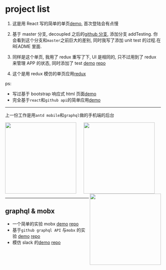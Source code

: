 # project list

1. 这是用 React 写的简单的单页[demo](https://react-github-popular.netlify.com/), 首次登陆会有点慢

2. 基于 master 分支, decoupled 之后的[github 分支](https://github.com/liuuu/react-github/tree/addTesting), 添加分支 addTesting. 你会看到这个分支和`master`之前巨大的差别, 同时我写了添加 unit test 的过程.在 README 里面.

3. 同样是这个单页, 我用了 redux 重写了下, UI 是相同的, 只不过用到了 redux 来管理 APP 的状态, 同时添加了 test [demo](https://redux-github.netlify.com/) [repo](https://github.com/liuuu/redux-github)

4. 这个是用 redux 模仿的单页应用[redux](https://tycoon-carol-63362.netlify.com/)

ps:

* 写过基于 bootstrap 响应式 html 页面[demo](https://monk-ant-68277.netlify.com/)
* 完全基于`react`和`github api`的简单应用[demo](https://gitbattle.netlify.com/)

---

上一份工作是用`antd mobile`和`graphql`做的手机端的后台

<div align="center">
<img align="left" width="230" src="http://osnwxca87.bkt.clouddn.com/IMG_0477.PNG">
<img align="center" width="230" src="http://osnwxca87.bkt.clouddn.com/IMG_0478.PNG">
<img align="right" width="230" src="http://osnwxca87.bkt.clouddn.com/IMG_0732.PNG">
</div>

---

## graphql & mobx

* 一个简单的实验 mobx [demo](https://liuuu.github.io/create-react-app-with-mobx/) [repo](https://github.com/liuuu/create-react-app-with-mobx)
* 基于`github graphql API` 与`mobx` 的实验 [demo](http://github-graphql.surge.sh/) [repo](https://github.com/liuuu/github_graphql/tree/02_github_endpoint)
* 模仿 slack 的[demo](http://slack-talk.surge.sh) [repo](https://github.com/liuuu/slack-client/tree/10_directMessage_subscription)
